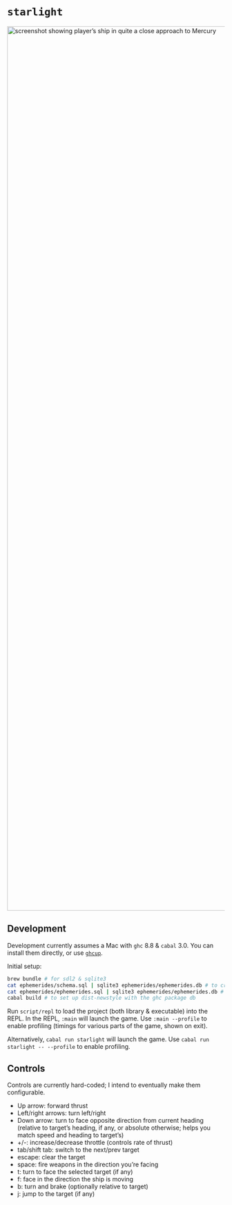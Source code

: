 # `starlight`

<img width="2048" alt="screenshot showing player’s ship in quite a close approach to Mercury" src="https://user-images.githubusercontent.com/59671/74091980-28e20780-4a8c-11ea-8ed8-15247cb06eaf.png">


## Development

Development currently assumes a Mac with `ghc` 8.8 & `cabal` 3.0. You can install them directly, or use [`ghcup`](https://www.haskell.org/ghcup/).

Initial setup:

```bash
brew bundle # for sdl2 & sqlite3
cat ephemerides/schema.sql | sqlite3 ephemerides/ephemerides.db # to create the solar system db
cat ephemerides/ephemerides.sql | sqlite3 ephemerides/ephemerides.db # to populate the solar system db
cabal build # to set up dist-newstyle with the ghc package db
```

Run `script/repl` to load the project (both library & executable) into the REPL. In the REPL, `:main` will launch the game. Use `:main --profile` to enable profiling (timings for various parts of the game, shown on exit).

Alternatively, `cabal run starlight` will launch the game. Use `cabal run starlight -- --profile` to enable profiling.


## Controls

Controls are currently hard-coded; I intend to eventually make them configurable.

- Up arrow: forward thrust
- Left/right arrows: turn left/right
- Down arrow: turn to face opposite direction from current heading (relative to target’s heading, if any, or absolute otherwise; helps you match speed and heading to target’s)
- +/-: increase/decrease throttle (controls rate of thrust)
- tab/shift tab: switch to the next/prev target
- escape: clear the target
- space: fire weapons in the direction you’re facing
- t: turn to face the selected target (if any)
- f: face in the direction the ship is moving
- b: turn and brake (optionally relative to target)
- j: jump to the target (if any)
